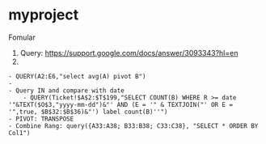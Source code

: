 # myproject
Fomular
  1. Query: https://support.google.com/docs/answer/3093343?hl=en
  2. 
    - QUERY(A2:E6,"select avg(A) pivot B")
    - 
    - Query IN and compare with date
        - QUERY(Ticket!$A$2:$T$199,"SELECT COUNT(B) WHERE R >= date '"&TEXT($O$3,"yyyy-mm-dd")&"' AND (E = '" & TEXTJOIN("' OR E = '",true, $B$32:$B$36)&"') label count(B)''")
    - PIVOT: TRANSPOSE
    - Combine Rang: query({A33:A38; B33:B38; C33:C38}, "SELECT * ORDER BY Col1")

